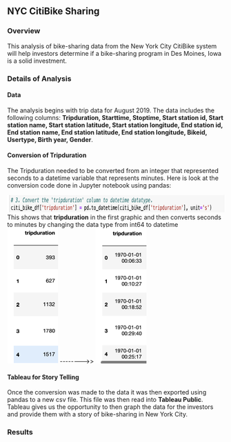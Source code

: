 ## NYC CitiBike Sharing

### Overview
This analysis of bike-sharing data from the New York City CitiBike system will help investors determine if a bike-sharing program in Des Moines, Iowa is a solid investment. 

### Details of Analysis
#### Data
The analysis begins with trip data for August 2019.  The data includes the following columns: __Tripduration, Starttime, Stoptime, Start station id, Start station name, Start station latitude, Start station longitude, End station id, End station name, End station latitude, End station longitude, Bikeid, Usertype, Birth year, Gender__.
#### Conversion of Tripduration
The Tripduration needed to be converted from an integer that represented seconds to a datetime variable that represents minutes.  Here is look at the conversion code done in Jupyter notebook using pandas: <br>

 <img src="screenshots/datetime_conversion.png" width="800" height="40"><br>
 This shows that __tripduration__  in the first graphic and then converts seconds to minutes by changing the data type from int64 to datetime<br>
 <img src="screenshots/Trip_seconds.png" width="118" height="314"> -------->> <img src="screenshots/Trip_minutes.png" width="118" height="314">
 <br>
 #### Tableau for Story Telling
 Once the conversion was made to the data it was then exported using pandas to a new csv file.  This file was then read into __Tableau Public__.
 Tableau gives us the opportunity to then graph the data for the investors and provide them with a story of bike-sharing in New York City. <br>
 
 ### Results
 
